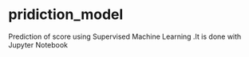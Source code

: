 # pridiction_model
Prediction of score using Supervised Machine Learning .It is done with Jupyter Notebook

